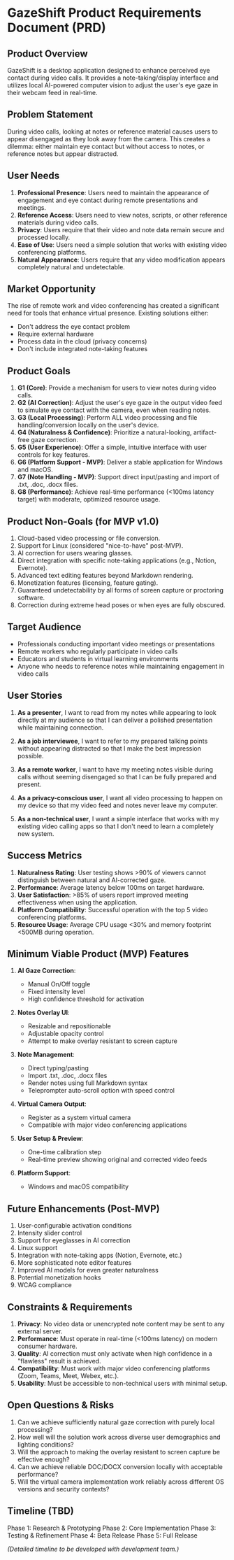 # GazeShift Product Requirements Document (PRD)

## Product Overview

GazeShift is a desktop application designed to enhance perceived eye contact during video calls. It provides a note-taking/display interface and utilizes local AI-powered computer vision to adjust the user's eye gaze in their webcam feed in real-time.

## Problem Statement

During video calls, looking at notes or reference material causes users to appear disengaged as they look away from the camera. This creates a dilemma: either maintain eye contact but without access to notes, or reference notes but appear distracted.

## User Needs

1. **Professional Presence**: Users need to maintain the appearance of engagement and eye contact during remote presentations and meetings.
2. **Reference Access**: Users need to view notes, scripts, or other reference materials during video calls.
3. **Privacy**: Users require that their video and note data remain secure and processed locally.
4. **Ease of Use**: Users need a simple solution that works with existing video conferencing platforms.
5. **Natural Appearance**: Users require that any video modification appears completely natural and undetectable.

## Market Opportunity

The rise of remote work and video conferencing has created a significant need for tools that enhance virtual presence. Existing solutions either:
- Don't address the eye contact problem
- Require external hardware
- Process data in the cloud (privacy concerns)
- Don't include integrated note-taking features

## Product Goals

1. **G1 (Core)**: Provide a mechanism for users to view notes during video calls.
2. **G2 (AI Correction)**: Adjust the user's eye gaze in the output video feed to simulate eye contact with the camera, even when reading notes.
3. **G3 (Local Processing)**: Perform ALL video processing and file handling/conversion locally on the user's device.
4. **G4 (Naturalness & Confidence)**: Prioritize a natural-looking, artifact-free gaze correction.
5. **G5 (User Experience)**: Offer a simple, intuitive interface with user controls for key features.
6. **G6 (Platform Support - MVP)**: Deliver a stable application for Windows and macOS.
7. **G7 (Note Handling - MVP)**: Support direct input/pasting and import of .txt, .doc, .docx files.
8. **G8 (Performance)**: Achieve real-time performance (<100ms latency target) with moderate, optimized resource usage.

## Product Non-Goals (for MVP v1.0)

1. Cloud-based video processing or file conversion.
2. Support for Linux (considered "nice-to-have" post-MVP).
3. AI correction for users wearing glasses.
4. Direct integration with specific note-taking applications (e.g., Notion, Evernote).
5. Advanced text editing features beyond Markdown rendering.
6. Monetization features (licensing, feature gating).
7. Guaranteed undetectability by all forms of screen capture or proctoring software.
8. Correction during extreme head poses or when eyes are fully obscured.

## Target Audience

- Professionals conducting important video meetings or presentations
- Remote workers who regularly participate in video calls
- Educators and students in virtual learning environments
- Anyone who needs to reference notes while maintaining engagement in video calls

## User Stories

1. **As a presenter**, I want to read from my notes while appearing to look directly at my audience so that I can deliver a polished presentation while maintaining connection.

2. **As a job interviewee**, I want to refer to my prepared talking points without appearing distracted so that I make the best impression possible.

3. **As a remote worker**, I want to have my meeting notes visible during calls without seeming disengaged so that I can be fully prepared and present.

4. **As a privacy-conscious user**, I want all video processing to happen on my device so that my video feed and notes never leave my computer.

5. **As a non-technical user**, I want a simple interface that works with my existing video calling apps so that I don't need to learn a completely new system.

## Success Metrics

1. **Naturalness Rating**: User testing shows >90% of viewers cannot distinguish between natural and AI-corrected gaze.
2. **Performance**: Average latency below 100ms on target hardware.
3. **User Satisfaction**: >85% of users report improved meeting effectiveness when using the application.
4. **Platform Compatibility**: Successful operation with the top 5 video conferencing platforms.
5. **Resource Usage**: Average CPU usage <30% and memory footprint <500MB during operation.

## Minimum Viable Product (MVP) Features

1. **AI Gaze Correction**:
   - Manual On/Off toggle
   - Fixed intensity level
   - High confidence threshold for activation

2. **Notes Overlay UI**:
   - Resizable and repositionable
   - Adjustable opacity control
   - Attempt to make overlay resistant to screen capture

3. **Note Management**:
   - Direct typing/pasting
   - Import .txt, .doc, .docx files
   - Render notes using full Markdown syntax
   - Teleprompter auto-scroll option with speed control

4. **Virtual Camera Output**:
   - Register as a system virtual camera
   - Compatible with major video conferencing applications

5. **User Setup & Preview**:
   - One-time calibration step
   - Real-time preview showing original and corrected video feeds

6. **Platform Support**:
   - Windows and macOS compatibility

## Future Enhancements (Post-MVP)

1. User-configurable activation conditions
2. Intensity slider control
3. Support for eyeglasses in AI correction
4. Linux support
5. Integration with note-taking apps (Notion, Evernote, etc.)
6. More sophisticated note editor features
7. Improved AI models for even greater naturalness
8. Potential monetization hooks
9. WCAG compliance

## Constraints & Requirements

1. **Privacy**: No video data or unencrypted note content may be sent to any external server.
2. **Performance**: Must operate in real-time (<100ms latency) on modern consumer hardware.
3. **Quality**: AI correction must only activate when high confidence in a "flawless" result is achieved.
4. **Compatibility**: Must work with major video conferencing platforms (Zoom, Teams, Meet, Webex, etc.).
5. **Usability**: Must be accessible to non-technical users with minimal setup.

## Open Questions & Risks

1. Can we achieve sufficiently natural gaze correction with purely local processing?
2. How well will the solution work across diverse user demographics and lighting conditions?
3. Will the approach to making the overlay resistant to screen capture be effective enough?
4. Can we achieve reliable DOC/DOCX conversion locally with acceptable performance?
5. Will the virtual camera implementation work reliably across different OS versions and security contexts?

## Timeline (TBD)

Phase 1: Research & Prototyping
Phase 2: Core Implementation
Phase 3: Testing & Refinement
Phase 4: Beta Release
Phase 5: Full Release

*(Detailed timeline to be developed with development team.)* 